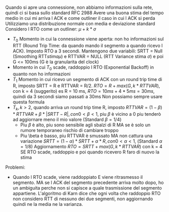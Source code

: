 Quando si apre una connessione, non abbiamo informazioni sulla rete, quindi ci si basa sullo standard RFC 2988
Avere una buona stima del tempo medio in cui mi arriva l ACK e come outliner il caso in cui l ACK si perda
Utilizziamo una distribuzione normale con media e deviazione standard
Considero l RTO come un outliner: $\mu + k*\sigma$

- $T_0$ Momento in cui la connessione viene aperta: non ho informazioni sul RTT (Round Trip Time: da quando mando il segmento a quando ricevo l ACK). Imposto RTO a 3 secondi. Mantengono due variabili: SRTT = Null (Smoothing RTT$stima \mu$) e RTTVAR = NULL (RTT Variance stima $\sigma$) e poi G <= 100ms (G è la granularita del clock)
- Momento in cui $T_0$ scade, raddoppio l RTO (Exponential Backoff) in quanto non ho informazioni
- $T_1$ Momento in cui ricevo un segmento di ACK con un round trip time di R, imposto SRTT = R e RTTVAR = R/2. $RTO = R + max(G, k*RTTVAR)$, con k = 4 (suggerito)
es R = 10 ms, $RTO = 10ms + 4*5ms = 30ms$, quindi da 3 secondi siamo passati a 30ms
Non possiamo sempre usare questa formula 
- $T_k, k>2$, quando arriva un round trip time R, imposto $RTTVAR = (1-\beta)*RTTVAR + \beta*|SRTT-R|, con 0<\beta<1$, piu $\beta$ è vicino a 0 piu tenderò ad aggiornare meno il mio valore (Standard $\beta=1/4$)
	- Piu $\beta$ è alto, piu sono sensibile agli sbalzi di R MA se è solo un rumore temporaneo rischio di cambiare troppo
	- Piu \beta è basso, piu RTTVAR è smussato MA non cattura una variazione
  $SRTT = (1-\alpha)*SRTT + \alpha*R, con 0<\alpha<1$, (Standard $\alpha=1/8$)
  Aggiornamento $RTO = SRTT + max(G, k*RTTVAR)$ con k = 4
  SE RTO scade, raddoppio e poi quando ricevero R faro di nuovo la stima

Problemi:
- Quando l RTO scade, viene raddoppiato E viene ritrasmesso il segmento. MA se l ACK del segmento precedente arriva molto dopo, ho un ambiguita perche non si capisce a quale trasmissione del segmento appartiene. L'algoritmo di Karn dice che ogni volta che raddoppio RTO non considero RTT di nessuno dei due segmenti, non aggiornando quindi ne la media ne la varianza.